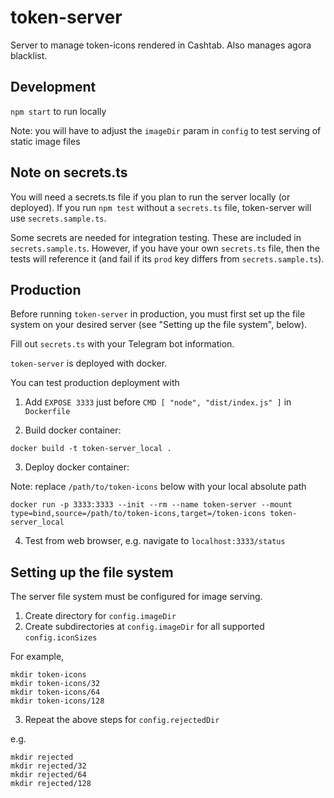 # token-server

Server to manage token-icons rendered in Cashtab. Also manages agora blacklist.

## Development

`npm start` to run locally

Note: you will have to adjust the `imageDir` param in `config` to test serving of static image files

## Note on secrets.ts

You will need a secrets.ts file if you plan to run the server locally (or deployed). If you run `npm test` without a `secrets.ts` file, token-server will use `secrets.sample.ts`.

Some secrets are needed for integration testing. These are included in `secrets.sample.ts`. However, if you have your own `secrets.ts` file, then the tests will reference it (and fail if its `prod` key differs from `secrets.sample.ts`).

## Production

Before running `token-server` in production, you must first set up the file system on your desired server (see "Setting up the file system", below).

Fill out `secrets.ts` with your Telegram bot information.

`token-server` is deployed with docker.

You can test production deployment with

1. Add `EXPOSE 3333` just before `CMD [ "node", "dist/index.js" ]` in `Dockerfile`

2. Build docker container:

```
docker build -t token-server_local .
```

3. Deploy docker container:

Note: replace `/path/to/token-icons` below with your local absolute path

```
docker run -p 3333:3333 --init --rm --name token-server --mount type=bind,source=/path/to/token-icons,target=/token-icons token-server_local
```

4. Test from web browser, e.g. navigate to `localhost:3333/status`

## Setting up the file system

The server file system must be configured for image serving.

1. Create directory for `config.imageDir`
2. Create subdirectories at `config.imageDir` for all supported `config.iconSizes`

For example,

```
mkdir token-icons
mkdir token-icons/32
mkdir token-icons/64
mkdir token-icons/128
```

3. Repeat the above steps for `config.rejectedDir`

e.g.

```
mkdir rejected
mkdir rejected/32
mkdir rejected/64
mkdir rejected/128
```
